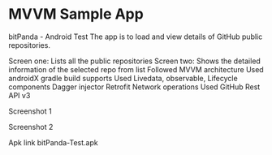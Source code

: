 # MVVM Sample App 
bitPanda - Android Test
The app is to load and view details of GitHub public repositories.


Screen one: Lists all the public repositories
Screen two: Shows the detailed information of the selected repo from list
Followed MVVM architecture
Used androidX gradle build supports
Used Livedata, observable, Lifecycle components
Dagger injector
Retrofit Network operations
Used GitHub Rest API v3

Screenshot 1

Screenshot 2

Apk link
bitPanda-Test.apk